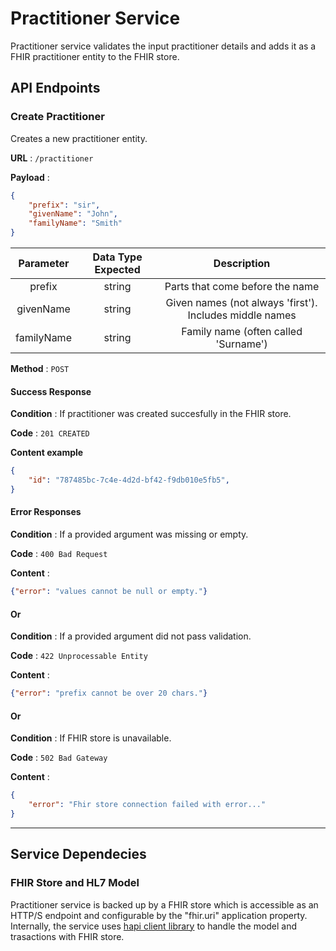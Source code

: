 # Practitioner Service
Practitioner service validates the input practitioner details and adds it as a FHIR practitioner entity to the FHIR store.

## API Endpoints
### Create Practitioner
Creates a new practitioner entity.

**URL** : `/practitioner`

**Payload** :

```json
{
    "prefix": "sir",
    "givenName": "John",
    "familyName": "Smith"
}
```

| Parameter | Data Type Expected |                                                       Description                                                      |
|:---------:|:------------------:|:----------------------------------------------------------------------------------------------------------------------:|
|     prefix    |       string       | Parts that come before the name |
|     givenName    |       string       | Given names (not always 'first'). Includes middle names |
|     familyName    |       string       | Family name (often called 'Surname') |


**Method** : `POST`

#### Success Response

**Condition** : If practitioner was created succesfully in the FHIR store.

**Code** : `201 CREATED`

**Content example**

```json
{
    "id": "787485bc-7c4e-4d2d-bf42-f9db010e5fb5",
}
```

#### Error Responses

**Condition** : If a provided argument was missing or empty.

**Code** : `400 Bad Request`

**Content** :
```json
{"error": "values cannot be null or empty."}
```

#### Or

**Condition** : If a provided argument did not pass validation.

**Code** : `422 Unprocessable Entity`

**Content** :
```json
{"error": "prefix cannot be over 20 chars."}
```
#### Or

**Condition** : If FHIR store is unavailable.

**Code** : `502 Bad Gateway`

**Content** :

```json
{   
    "error": "Fhir store connection failed with error..."
}
```
___

## Service Dependecies

### FHIR Store and HL7 Model
Practitioner service is backed up by a FHIR store which is accessible as an HTTP/S endpoint and configurable by the "fhir.uri" application property.
Internally, the service uses [hapi client library](https://hapifhir.io/hapi-fhir/docs/client/examples.html) to handle the model and trasactions with FHIR store.
